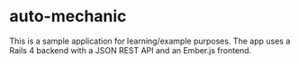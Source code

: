 # auto-mechanic

This is a sample application for learning/example purposes.  The app uses a Rails 4 backend with a JSON REST API and an Ember.js frontend.
